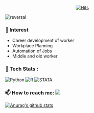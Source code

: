   <div align=center>
	
  [![Hits](https://hits.seeyoufarm.com/api/count/incr/badge.svg?url=https%3A%2F%2Fgithub.com%2Fchal0060&count_bg=%2379C83D&title_bg=%23555555&icon=&icon_color=%23E7E7E7&title=hits&edge_flat=false)](https://hits.seeyoufarm.com)
  </div>

![reversal](https://capsule-render.vercel.app/api?type=rect&color=gradient&text=Jaeyoung%20Ha&fontAlign=30&fontSize=30&desc=HRD%20Researcher&descAlign=60&descAlignY=50)

<!--
**chal0060/chal0060** is a ✨ _special_ ✨ repository because its `README.md` (this file) appears on your GitHub profile.

Here are some ideas to get you started:

- 🔭 I’m currently working on ...
- 🌱 I’m currently learning ...
- 👯 I’m looking to collaborate on ...
- 🤔 I’m looking for help with ...
- 💬 Ask me about ...
-
- 😄 Pronouns: ...
- ⚡ Fun fact: ...
-->

### 🤔 Interest
- Career development of worker
- Workplace Planning
- Automation of Jobs
- Middle and old worker

### 🌱 Tech Stats : 
<img alt="Python" src 
     ="https://img.shields.io/badge/Python-3776AB.svg?&style=for-the-badge&logo=Python&logoColor=white"/> <img alt="R" src
     ="https://img.shields.io/badge/R-239120.svg?&style=for-the-badge&logo=R&logoColor=white"/> <img alt="STATA" src 
     ="https://img.shields.io/badge/STATA-7F52FF.svg?&style=for-the-badge&logo=STATA&logoColor=white"/>
   
### 📫 How to reach me: <a href="https://www.instagram.com/chal0060" target="_blank"><img src="https://img.shields.io/badge/instagram-E4405F?style=flat-square&logo=instagram&logoColor=white"/></a>


  
[![Anurag's github stats](https://github-readme-stats.vercel.app/api?username=chal0060)](https://github.com/anuraghazra/github-readme-stats)
